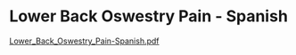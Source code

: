# Lower Back Oswestry Pain - Spanish

[Lower_Back_Oswestry_Pain-Spanish.pdf](Lower%20Back%20Oswestry%20Pain%20-%20Spanish%20f9c2ce201af847fca0504f39f8230815/Lower_Back_Oswestry_Pain-Spanish.pdf)
